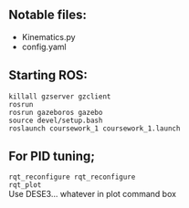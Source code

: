 ## Notable files:
<ul>
  <li>Kinematics.py</li>
  <li>config.yaml</li>
</ul>

## Starting ROS:
`killall gzserver gzclient` <br>
`rosrun`<br>
`rosrun gazeboros gazebo`<br>
`source devel/setup.bash`<br>
`roslaunch coursework_1 coursework_1.launch`<br>

## For PID tuning;
`rqt_reconfigure rqt_reconfigure`<br>
`rqt_plot`<br>
Use DESE3... whatever in plot command box
